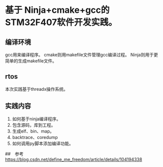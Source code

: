 # 基于 Ninja+cmake+gcc的STM32F407软件开发实践。

## 编译环境
gcc用来编译程序。
cmake则用makefile文件管理gcc编译过程。
Ninja则用于更简单的生成makefile文件。

## rtos
本次实践基于threadx操作系统。

## 实践内容
1. 如何基于ninja编译程序。
2. 包含源码，库到工程。
3. 生成elf、bin、map。
4. backtrace、coredump
5. 如何调用py脚本添加编译功能。

##　参考
https://blog.csdn.net/define_me_freedom/article/details/104194338



